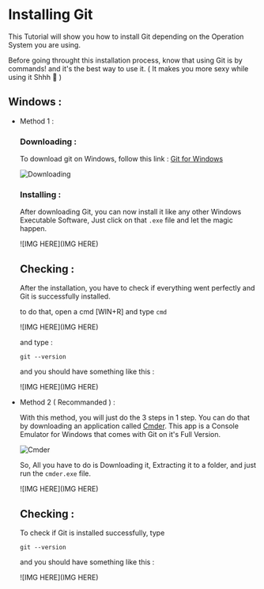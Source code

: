 # Installing Git 
This Tutorial will show you how to install Git depending on the Operation System you are using.

Before going throught this installation process, know that using Git is by commands! and it's the best way to use it. ( It makes you more sexy while using it Shhh 🤫 )

## Windows : 
* Method 1 : 

    ### Downloading : 
    To download git on Windows, follow this link : [Git for Windows](https://git-scm.com/download/win)

    ![Downloading](https://i.imgur.com/p74Q7cp.png)

    ### Installing :
    After downloading Git, you can now install it like any other Windows Executable Software, Just click on that `.exe` file and let the magic happen.

    ![IMG HERE](IMG HERE)

    ## Checking : 
    After the installation, you have to check if everything went perfectly and Git is successfully installed.

    to do that, open a cmd [WIN+R] and type `cmd`
    
    ![IMG HERE](IMG HERE)

    and type : 
    
    ``` 
    git --version
    ```
    and you should have something like this :

    ![IMG HERE](IMG HERE)


* Method 2 ( Recommanded ) : 

    With this method, you will just do the 3 steps in 1 step.
    You can do that by downloading an application called [Cmder](https://cmder.net/).
    This app is a Console Emulator for Windows that comes with Git on it's Full Version.

    ![Cmder](https://i.imgur.com/o2drvH3.png)
    
    So, All you have to do is Downloading it, Extracting it to a folder, and just run the `cmder.exe` file.

    ![IMG HERE](IMG HERE)
    
    ## Checking : 
    To check if Git is installed successfully, type 

    ``` 
    git --version
    ```
    and you should have something like this :

    ![IMG HERE](IMG HERE)
